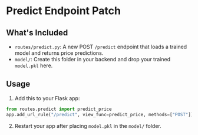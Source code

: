 # Predict Endpoint Patch

## What's Included

- `routes/predict.py`: A new POST `/predict` endpoint that loads a trained model and returns price predictions.
- `model/`: Create this folder in your backend and drop your trained `model.pkl` here.

## Usage

1. Add this to your Flask app:
```python
from routes.predict import predict_price
app.add_url_rule("/predict", view_func=predict_price, methods=["POST"])
```

2. Restart your app after placing `model.pkl` in the `model/` folder.
